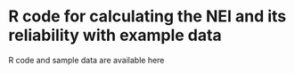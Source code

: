 # R code for calculating the NEI and its reliability with example data

R code and sample data are available here
